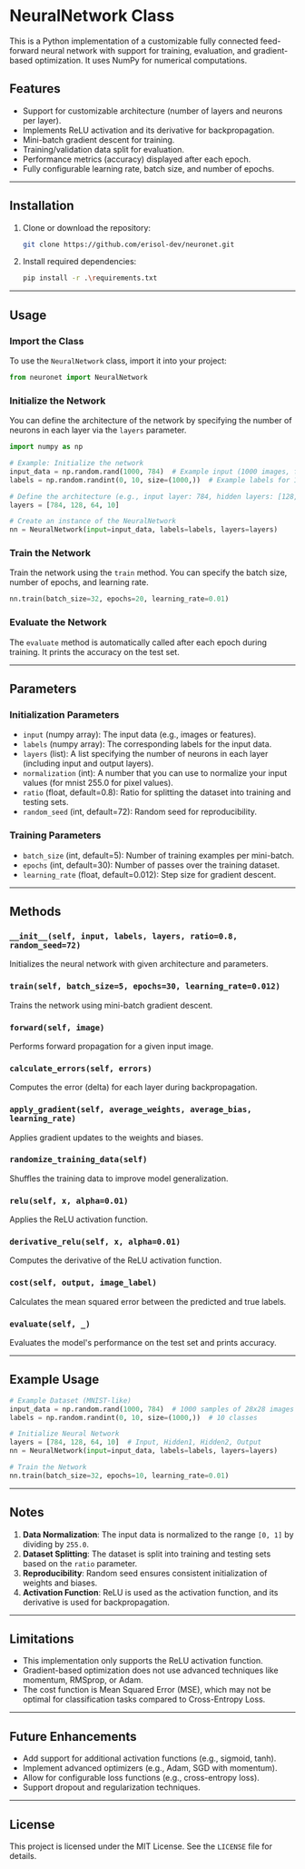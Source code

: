 
# NeuralNetwork Class

This is a Python implementation of a customizable fully connected feed-forward neural network with support for training, evaluation, and gradient-based optimization. It uses NumPy for numerical computations.

## Features
- Support for customizable architecture (number of layers and neurons per layer).
- Implements ReLU activation and its derivative for backpropagation.
- Mini-batch gradient descent for training.
- Training/validation data split for evaluation.
- Performance metrics (accuracy) displayed after each epoch.
- Fully configurable learning rate, batch size, and number of epochs.

---

## Installation

1. Clone or download the repository:
   ```bash
   git clone https://github.com/erisol-dev/neuronet.git
   ```

2. Install required dependencies:
   ```bash
   pip install -r .\requirements.txt
   ```

---

## Usage

### Import the Class
To use the `NeuralNetwork` class, import it into your project:
```python
from neuronet import NeuralNetwork
```

### Initialize the Network
You can define the architecture of the network by specifying the number of neurons in each layer via the `layers` parameter.

```python
import numpy as np

# Example: Initialize the network
input_data = np.random.rand(1000, 784)  # Example input (1000 images, flattened 28x28 pixels)
labels = np.random.randint(0, 10, size=(1000,))  # Example labels for 10 classes

# Define the architecture (e.g., input layer: 784, hidden layers: [128, 64], output layer: 10)
layers = [784, 128, 64, 10]

# Create an instance of the NeuralNetwork
nn = NeuralNetwork(input=input_data, labels=labels, layers=layers)
```

### Train the Network
Train the network using the `train` method. You can specify the batch size, number of epochs, and learning rate.

```python
nn.train(batch_size=32, epochs=20, learning_rate=0.01)
```

### Evaluate the Network
The `evaluate` method is automatically called after each epoch during training. It prints the accuracy on the test set.

---

## Parameters

### Initialization Parameters
- `input` (numpy array): The input data (e.g., images or features).
- `labels` (numpy array): The corresponding labels for the input data.
- `layers` (list): A list specifying the number of neurons in each layer (including input and output layers).
- `normalization` (int): A number that you can use to normalize your input values (for mnist 255.0 for pixel values).
- `ratio` (float, default=0.8): Ratio for splitting the dataset into training and testing sets.
- `random_seed` (int, default=72): Random seed for reproducibility.

### Training Parameters
- `batch_size` (int, default=5): Number of training examples per mini-batch.
- `epochs` (int, default=30): Number of passes over the training dataset.
- `learning_rate` (float, default=0.012): Step size for gradient descent.

---

## Methods

### `__init__(self, input, labels, layers, ratio=0.8, random_seed=72)`
Initializes the neural network with given architecture and parameters.

### `train(self, batch_size=5, epochs=30, learning_rate=0.012)`
Trains the network using mini-batch gradient descent.

### `forward(self, image)`
Performs forward propagation for a given input image.

### `calculate_errors(self, errors)`
Computes the error (delta) for each layer during backpropagation.

### `apply_gradient(self, average_weights, average_bias, learning_rate)`
Applies gradient updates to the weights and biases.

### `randomize_training_data(self)`
Shuffles the training data to improve model generalization.

### `relu(self, x, alpha=0.01)`
Applies the ReLU activation function.

### `derivative_relu(self, x, alpha=0.01)`
Computes the derivative of the ReLU activation function.

### `cost(self, output, image_label)`
Calculates the mean squared error between the predicted and true labels.

### `evaluate(self, _)`
Evaluates the model's performance on the test set and prints accuracy.

---

## Example Usage

```python
# Example Dataset (MNIST-like)
input_data = np.random.rand(1000, 784)  # 1000 samples of 28x28 images flattened
labels = np.random.randint(0, 10, size=(1000,))  # 10 classes

# Initialize Neural Network
layers = [784, 128, 64, 10]  # Input, Hidden1, Hidden2, Output
nn = NeuralNetwork(input=input_data, labels=labels, layers=layers)

# Train the Network
nn.train(batch_size=32, epochs=10, learning_rate=0.01)
```

---

## Notes

1. **Data Normalization**: The input data is normalized to the range `[0, 1]` by dividing by `255.0`.
2. **Dataset Splitting**: The dataset is split into training and testing sets based on the `ratio` parameter.
3. **Reproducibility**: Random seed ensures consistent initialization of weights and biases.
4. **Activation Function**: ReLU is used as the activation function, and its derivative is used for backpropagation.

---

## Limitations
- This implementation only supports the ReLU activation function.
- Gradient-based optimization does not use advanced techniques like momentum, RMSprop, or Adam.
- The cost function is Mean Squared Error (MSE), which may not be optimal for classification tasks compared to Cross-Entropy Loss.

---

## Future Enhancements
- Add support for additional activation functions (e.g., sigmoid, tanh).
- Implement advanced optimizers (e.g., Adam, SGD with momentum).
- Allow for configurable loss functions (e.g., cross-entropy loss).
- Support dropout and regularization techniques.

---

## License
This project is licensed under the MIT License. See the `LICENSE` file for details.
